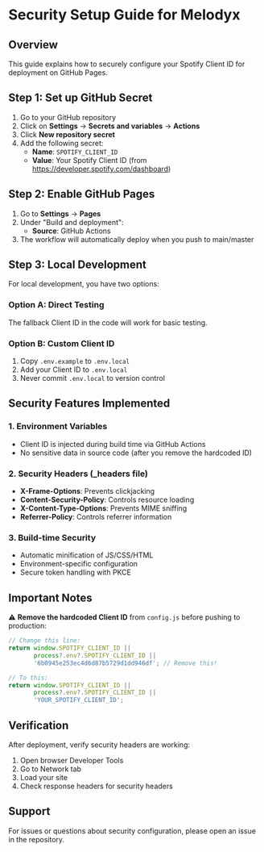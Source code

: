 # Security Setup Guide for Melodyx

## Overview
This guide explains how to securely configure your Spotify Client ID for deployment on GitHub Pages.

## Step 1: Set up GitHub Secret

1. Go to your GitHub repository
2. Click on **Settings** → **Secrets and variables** → **Actions**
3. Click **New repository secret**
4. Add the following secret:
   - **Name**: `SPOTIFY_CLIENT_ID`
   - **Value**: Your Spotify Client ID (from https://developer.spotify.com/dashboard)

## Step 2: Enable GitHub Pages

1. Go to **Settings** → **Pages**
2. Under "Build and deployment":
   - **Source**: GitHub Actions
3. The workflow will automatically deploy when you push to main/master

## Step 3: Local Development

For local development, you have two options:

### Option A: Direct Testing
The fallback Client ID in the code will work for basic testing.

### Option B: Custom Client ID
1. Copy `.env.example` to `.env.local`
2. Add your Client ID to `.env.local`
3. Never commit `.env.local` to version control

## Security Features Implemented

### 1. Environment Variables
- Client ID is injected during build time via GitHub Actions
- No sensitive data in source code (after you remove the hardcoded ID)

### 2. Security Headers (_headers file)
- **X-Frame-Options**: Prevents clickjacking
- **Content-Security-Policy**: Controls resource loading
- **X-Content-Type-Options**: Prevents MIME sniffing
- **Referrer-Policy**: Controls referrer information

### 3. Build-time Security
- Automatic minification of JS/CSS/HTML
- Environment-specific configuration
- Secure token handling with PKCE

## Important Notes

⚠️ **Remove the hardcoded Client ID** from `config.js` before pushing to production:
```javascript
// Change this line:
return window.SPOTIFY_CLIENT_ID || 
       process?.env?.SPOTIFY_CLIENT_ID || 
       '6b0945e253ec4d6d87b5729d1dd946df'; // Remove this!

// To this:
return window.SPOTIFY_CLIENT_ID || 
       process?.env?.SPOTIFY_CLIENT_ID || 
       'YOUR_SPOTIFY_CLIENT_ID';
```

## Verification

After deployment, verify security headers are working:
1. Open browser Developer Tools
2. Go to Network tab
3. Load your site
4. Check response headers for security headers

## Support

For issues or questions about security configuration, please open an issue in the repository.
